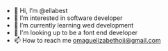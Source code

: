 - 👋 Hi, I’m @ellabest
- 👀 I’m interested in software developer
- 🌱 I’m currently learning wed development
- 💞️ I'm looking up to be a font end developer
- 📫 How to reach me omaguelizabethoji@gmail.com

<!---
ellabest/ellabest is a ✨ special ✨ repository because its `README.md` (this file) appears on your GitHub profile.
You can click the Preview link to take a look at your changes.
--->
